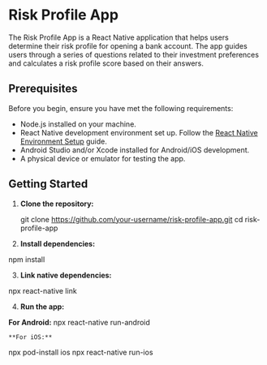 # Risk Profile App

The Risk Profile App is a React Native application that helps users determine their risk profile for opening a bank account. The app guides users through a series of questions related to their investment preferences and calculates a risk profile score based on their answers.

## Prerequisites

Before you begin, ensure you have met the following requirements:

- Node.js installed on your machine.
- React Native development environment set up. Follow the [React Native Environment Setup](https://reactnative.dev/docs/environment-setup) guide.
- Android Studio and/or Xcode installed for Android/iOS development.
- A physical device or emulator for testing the app.

## Getting Started

1. **Clone the repository:**

   <!-- bash -->

   git clone https://github.com/your-username/risk-profile-app.git
   cd risk-profile-app

2. **Install dependencies:**

  <!-- bash -->

npm install

3. **Link native dependencies:**

  <!-- bash -->

npx react-native link

4. **Run the app:**

  <!-- bash -->

**For Android:**
npx react-native run-android

    **For iOS:**

npx pod-install ios
npx react-native run-ios
